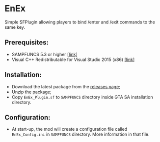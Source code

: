 # EnEx
Simple SFPlugin allowing players to bind /enter and /exit commands to the same key.

## Prerequisites:
* SAMPFUNCS 5.3 or higher [[link]](http://ugbase.eu/Thread-ASI-SAMPFUNCS-5-3-0-3-7)
* Visual C++ Redistributable for Visual Studio 2015 (x86) [[link]](https://www.microsoft.com/en-us/download/details.aspx?id=53587)

## Installation:
* Download the latest package from the [releases page](https://github.com/spmn/EnEx/releases);
* Unzip the package;
* Copy `EnEx_Plugin.sf` to `SAMPFUNCS` directory inside GTA SA installation directory.

## Configuration:
* At start-up, the mod will create a configuration file called `EnEx_Config.ini` in `SAMPFUNCS` directory. More information in that file.
